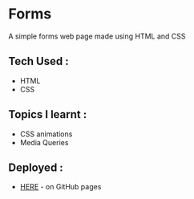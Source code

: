 # Forms
A simple forms web page made using HTML and CSS

## Tech Used :
- HTML
- CSS

## Topics I learnt :
- CSS animations
- Media Queries

## Deployed :
- [HERE](#) - on GitHub pages

